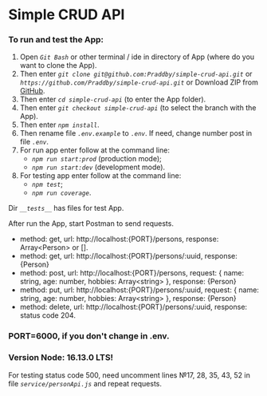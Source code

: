 # Simple CRUD API

### To run and test the App:

1. Open _`Git Bash`_ or other terminal / ide in directory of App (where do you want to clone the App).
2. Then enter _`git clone git@github.com:Praddby/simple-crud-api.git`_ or _`https://github.com/Praddby/simple-crud-api.git`_ or Download ZIP from [GitHub](https://github.com/Praddby/simple-crud-api).
3. Then enter _`cd simple-crud-api`_ (to enter the App folder).
4. Then enter _`git checkout simple-crud-api`_ (to select the branch with the App).
5. Then enter _`npm install`_.
6. Then rename file _`.env.example`_ to _`.env`_. If need, change number post in file _`.env`_.
7. For run app enter follow at the command line:
   - _`npm run start:prod`_ (production mode);
   - _`npm run start:dev`_ (development mode).
8. For testing app enter follow at the command line:
   - _`npm test`_;
   - _`npm run coverage`_.

Dir _`__tests__`_ has files for test App.

After run the App, start Postman to send requests.

- method: get, url: http://localhost:{PORT}/persons, response: Array\<Person> or [].
- method: get, url: http://localhost:{PORT}/persons/:uuid, response: {Person}
- method: post, url: http://localhost:{PORT}/persons, request: { name: string, age: number, hobbies: Array\<string> }, response: {Person}
- method: put, url: http://localhost:{PORT}/persons/:uuid, request: { name: string, age: number, hobbies: Array\<string> }, response: {Person}
- method: delete, url: http://localhost:{PORT}/persons/:uuid, response: status code 204.

### PORT=6000, if you don't change in .env.

### Version Node: 16.13.0 LTS!

For testing status code 500, need uncomment lines №17, 28, 35, 43, 52 in file _`service/personApi.js`_ and repeat requests.
